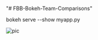 "# FBB-Bokeh-Team-Comparisons" 

bokeh serve --show myapp.py

![pic](https://github.com/richiehu17/FBB-Bokeh-Team-Comparisons/assets/25738107/da4e6202-44a7-4671-8482-9cbcc438eb1a)
